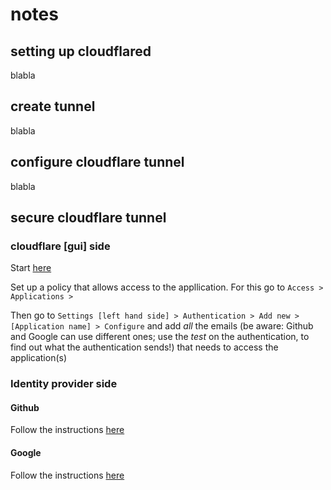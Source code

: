 # notes

## setting up cloudflared

blabla

## create tunnel

blabla

## configure cloudflare tunnel

blabla

## secure cloudflare tunnel

### cloudflare [gui] side

Start [here](https://one.dash.cloudflare.com/1443fe12026b33d56dcc26a9deed0667/home)

Set up a policy that allows access to the appllication. For this go to `Access > Applications > `

Then go to `Settings [left hand side] > Authentication > Add new > [Application name] > Configure` and add *all* the emails 
(be aware: Github and Google can use different ones; use the *test* on the authentication, to find out what the authentication sends!) that needs to access the application(s)

### Identity provider side

#### Github

Follow the instructions [here](https://one.dash.cloudflare.com/1443fe12026b33d56dcc26a9deed0667/settings/authentication/idp/add/github)

#### Google

Follow the instructions [here](https://one.dash.cloudflare.com/1443fe12026b33d56dcc26a9deed0667/settings/authentication/idp/add/google)


